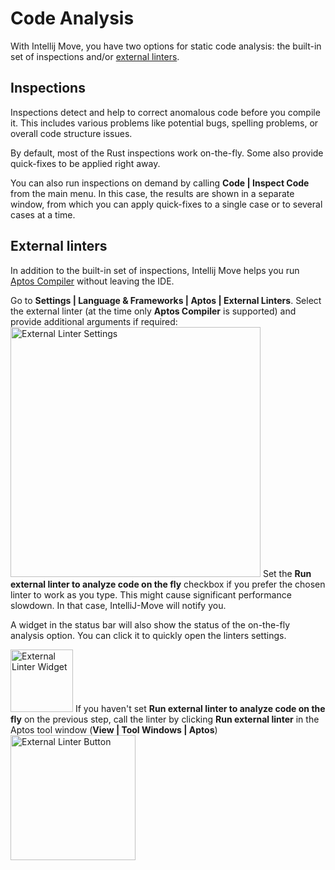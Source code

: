 # Code Analysis

With Intellij Move, you have two options for static code analysis: the built-in set of inspections and/or [external linters](#external-linters). 

## Inspections

Inspections detect and help to correct anomalous code before you compile it. 
This includes various problems like potential bugs, spelling problems, or overall code structure issues.

By default, most of the Rust inspections work on-the-fly. Some also provide quick-fixes to be applied right away. 

[//]: # (TODO: unresolved reference gif &#40;with auto-import quickfix&#41;)

[//]: # (TODO: type checking gif)

[//]: # (TODO: unused import gif)

You can also run inspections on demand by calling **Code | Inspect Code** from the main menu. 
In this case, the results are shown in a separate window, from which you can apply quick-fixes 
to a single case or to several cases at a time.

[//]: # (TODO: image for receiver-style function checking)

## External linters

In addition to the built-in set of inspections, Intellij Move helps you run 
[Aptos Compiler](https://aptos.dev/tools/aptos-cli/use-cli/working-with-move-contracts/#1-compiling-move) 
without leaving the IDE.

<procedure title="Call Aptos Compiler" id="call-aptos-compile">
    <step>Go to <b>Settings | Language & Frameworks | Aptos | External Linters</b>.</step>
    <step>Select the external linter (at the time only <b>Aptos Compiler</b> is supported) and provide additional arguments if required:
    <img src="external_linter_settings.png" alt="External Linter Settings" height="400" border-effect="line"/>
    </step>
    <step>Set the <b>Run external linter to analyze code on the fly</b> checkbox if you prefer the chosen linter to work as you type.
    <note>
    This might cause significant performance slowdown. In that case, IntelliJ-Move will notify you.
    </note>
    <p>A widget in the status bar will also show the status of the on-the-fly analysis option. You can click it to quickly open the linters settings.</p>
    <img src="external_linter_widget.png" alt="External Linter Widget" height="100" border-effect="line"/>
    </step>
    <step>If you haven't set <b>Run external linter to analyze code on the fly</b> on the previous step, call the linter by clicking <b>Run external linter</b> in the Aptos tool window (<b>View | Tool Windows | Aptos</b>)
    <img src="external_linter_button.png" alt="External Linter Button" height="200" border-effect="line"/>
    </step>
</procedure>

